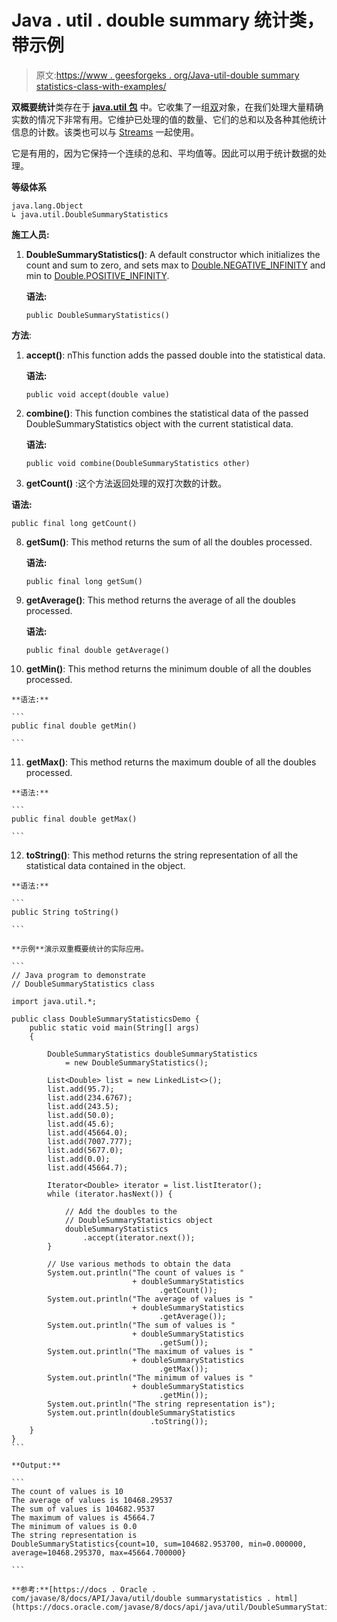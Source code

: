 # Java . util . double summary 统计类，带示例

> 原文:[https://www . geesforgeks . org/Java-util-double summary statistics-class-with-examples/](https://www.geeksforgeeks.org/java-util-doublesummarystatistics-class-with-examples/)

**双概要统计**类存在于 **[java.util 包](https://www.geeksforgeeks.org/java-util-package-java/)** 中。它收集了一组[双](https://www.geeksforgeeks.org/java-lang-double-class-java/)对象，在我们处理大量精确实数的情况下非常有用。它维护已处理的值的数量、它们的总和以及各种其他统计信息的计数。该类也可以与 [Streams](https://www.geeksforgeeks.org/stream-in-java/) 一起使用。

它是有用的，因为它保持一个连续的总和、平均值等。因此可以用于统计数据的处理。

**等级体系**

```
java.lang.Object
↳ java.util.DoubleSummaryStatistics

```

**施工人员:**

1.  **DoubleSummaryStatistics()**: A default constructor which initializes the count and sum to zero, and sets max to [Double.NEGATIVE_INFINITY](https://www.geeksforgeeks.org/java-lang-double-class-java/) and min to [Double.POSITIVE_INFINITY](https://www.geeksforgeeks.org/java-lang-double-class-java/).

    **语法:**

    ```
    public DoubleSummaryStatistics()

    ```

**方法**:

1.  **accept()**: nThis function adds the passed double into the statistical data.

    **语法:**

    ```
    public void accept(double value)

    ```

2.  **combine()**: This function combines the statistical data of the passed DoubleSummaryStatistics object with the current statistical data.

    **语法:**

    ```
    public void combine(DoubleSummaryStatistics other)

    ```

3.  **getCount()** :这个方法返回处理的双打次数的计数。

**语法:**

```
public final long getCount()

```

8.  **getSum()**: This method returns the sum of all the doubles processed.

    **语法:**

    ```
    public final long getSum()

    ```

9.  **getAverage()**: This method returns the average of all the doubles processed.

    **语法:**

    ```
    public final double getAverage()

    ```

10.  **getMin()**: This method returns the minimum double of all the doubles processed.

    **语法:**

    ```
    public final double getMin()

    ```

11.  **getMax()**: This method returns the maximum double of all the doubles processed.

    **语法:**

    ```
    public final double getMax()

    ```

12.  **toString()**: This method returns the string representation of all the statistical data contained in the object.

    **语法:**

    ```
    public String toString()

    ```

    **示例**演示双重概要统计的实际应用。

    ```
    // Java program to demonstrate
    // DoubleSummaryStatistics class

    import java.util.*;

    public class DoubleSummaryStatisticsDemo {
        public static void main(String[] args)
        {

            DoubleSummaryStatistics doubleSummaryStatistics
                = new DoubleSummaryStatistics();

            List<Double> list = new LinkedList<>();
            list.add(95.7);
            list.add(234.6767);
            list.add(243.5);
            list.add(50.0);
            list.add(45.6);
            list.add(45664.0);
            list.add(7007.777);
            list.add(5677.0);
            list.add(0.0);
            list.add(45664.7);

            Iterator<Double> iterator = list.listIterator();
            while (iterator.hasNext()) {

                // Add the doubles to the
                // DoubleSummaryStatistics object
                doubleSummaryStatistics
                    .accept(iterator.next());
            }

            // Use various methods to obtain the data
            System.out.println("The count of values is "
                               + doubleSummaryStatistics
                                     .getCount());
            System.out.println("The average of values is "
                               + doubleSummaryStatistics
                                     .getAverage());
            System.out.println("The sum of values is "
                               + doubleSummaryStatistics
                                     .getSum());
            System.out.println("The maximum of values is "
                               + doubleSummaryStatistics
                                     .getMax());
            System.out.println("The minimum of values is "
                               + doubleSummaryStatistics
                                     .getMin());
            System.out.println("The string representation is");
            System.out.println(doubleSummaryStatistics
                                   .toString());
        }
    }
    ```

    **Output:**

    ```
    The count of values is 10
    The average of values is 10468.29537
    The sum of values is 104682.9537
    The maximum of values is 45664.7
    The minimum of values is 0.0
    The string representation is
    DoubleSummaryStatistics{count=10, sum=104682.953700, min=0.000000, average=10468.295370, max=45664.700000}

    ```

    **参考:**[https://docs . Oracle . com/javase/8/docs/API/Java/util/double summarystatistics . html](https://docs.oracle.com/javase/8/docs/api/java/util/DoubleSummaryStatistics.html)